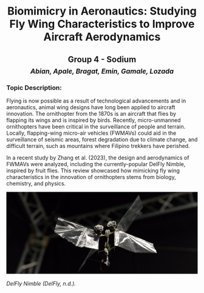 # <div align="center"> Biomimicry in Aeronautics: Studying Fly Wing Characteristics to Improve Aircraft Aerodynamics

## <div align="center"> Group 4 - Sodium <br> <sub>*Abian, Apale, Bragat, Emin, Gamale, Lozada*</sub>

### Topic Description:
  
  Flying is now possible as a result of technological advancements and in aeronautics, animal wing designs have long been applied to aircraft innovation. The ornithopter from the 1870s is an aircraft that flies by flapping its wings and is inspired by birds. Recently, micro-unmanned ornithopters have been critical in the surveillance of people and terrain. Locally, flapping-wing micro-air vehicles (FWMAVs) could aid in the surveillance of seismic areas, forest degradation due to climate change, and difficult terrain, such as mountains where Filipino trekkers have perished. <br>
  
  In a recent study by Zhang et al. (2023), the design and aerodynamics of FWMAVs were analyzed, including the currently-popular DelFly Nimble, inspired by fruit flies. This review showcased how mimicking fly wing characteristics in the innovation of ornithopters stems from biology, chemistry, and physics.

![The DelFly Nimble in hover.](images/delflynimble.jpg)

_DelFly Nimble (DelFly, n.d.)._
